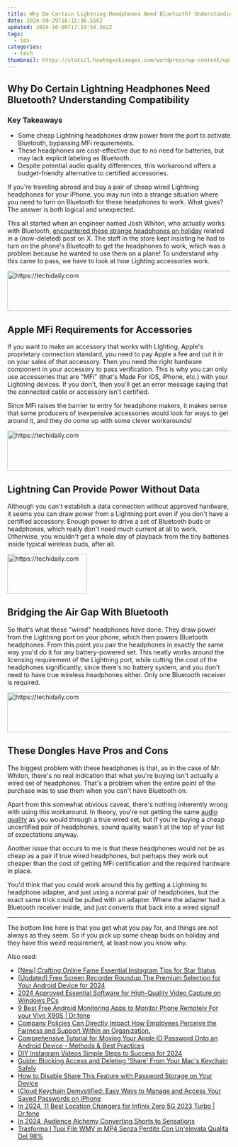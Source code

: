 ```yaml
---
title: Why Do Certain Lightning Headphones Need Bluetooth? Understanding Compatibility
date: 2024-09-29T16:15:36.550Z
updated: 2024-10-06T17:19:54.562Z
tags:
  - ios
categories:
  - tech
thumbnail: https://static1.howtogeekimages.com/wordpress/wp-content/uploads/2024/06/a-headphone-with-some-lightning-adapters-and-several-bluetooth-icons-in-the-background.jpg
---
```


## Why Do Certain Lightning Headphones Need Bluetooth? Understanding Compatibility

### Key Takeaways

* Some cheap Lightning headphones draw power from the port to activate Bluetooth, bypassing MFi requirements.
* These headphones are cost-effective due to no need for batteries, but may lack explicit labeling as Bluetooth.
* Despite potential audio quality differences, this workaround offers a budget-friendly alternative to certified accessories.

 If you're traveling abroad and buy a pair of cheap wired Lightning headphones for your iPhone, you may run into a strange situation where you need to turn on Bluetooth for these headphones to work. What gives? The answer is both logical and unexpected.

 This all started when an engineer named Josh Whiton, who actually works with Bluetooth, [encountered these strange headphones on holiday](https://9to5mac.com/2024/06/03/lightning-headphones-bluetooth/) related in a (now-deleted) post on X. The staff in the store kept insisting he had to turn on the phone's Bluetooth to get the headphones to work, which was a problem because he wanted to use them on a plane! To understand why this came to pass, we have to look at how Lighting accessories work.

<!-- affiliate ads begin -->
<a href="https://appsumo.8odi.net/c/5597632/2118322/7443" target="_top" id="2118322">
  <img src="//a.impactradius-go.com/display-ad/7443-2118322" border="0" alt="https://techidaily.com" width="728" height="90"/>
</a>
<img height="0" width="0" src="https://appsumo.8odi.net/i/5597632/2118322/7443" style="position:absolute;visibility:hidden;" border="0" />
<!-- affiliate ads end -->

##  Apple MFi Requirements for Accessories

 If you want to make an accessory that works with LIghting, Apple's proprietary connection standard, you need to pay Apple a fee and cut it in on your sales of that accessory. Then you need the right hardware component in your accessory to pass verification. This is why you can only use accessories that are "MFi" (that's Made For iOS, iPhone, etc.) with your Lightning devices. If you don't, then you'll get an error message saying that the connected cable or accessory isn't certified.

 Since MFi raises the barrier to entry for headphone makers, it makes sense that some producers of inexpensive accessories would look for ways to get around it, and they do come up with some clever workarounds!

<!-- affiliate ads begin -->
<a href="https://ephamedtechinc.pxf.io/c/5597632/2137202/26400" target="_top" id="2137202">
  <img src="//a.impactradius-go.com/display-ad/26400-2137202" border="0" alt="https://techidaily.com" width="728" height="90"/>
</a>
<img height="0" width="0" src="https://ephamedtechinc.pxf.io/i/5597632/2137202/26400" style="position:absolute;visibility:hidden;" border="0" />
<!-- affiliate ads end -->

##  Lightning Can Provide Power Without Data

 Although you can't establish a data connection without approved hardware, it seems you can draw power from a Lightning port even if you don't have a certified accessory. Enough power to drive a set of Bluetooth buds or headphones, which really don't need much current at all to work. Otherwise, you wouldn't get a whole day of playback from the tiny batteries inside typical wireless buds, after all.

<!-- affiliate ads begin -->
<a href="https://25home.pxf.io/c/5597632/2148639/16836" target="_top" id="2148639">
  <img src="//a.impactradius-go.com/display-ad/16836-2148639" border="0" alt="https://techidaily.com" width="180" height="90"/>
</a>
<img height="0" width="0" src="https://25home.pxf.io/i/5597632/2148639/16836" style="position:absolute;visibility:hidden;" border="0" />
<!-- affiliate ads end -->

##  Bridging the Air Gap With Bluetooth

 So that's what these "wired" headphones have done. They draw power from the Lightning port on your phone, which then powers Bluetooth headphones. From this point you pair the headphones in exactly the same way you'd do it for any battery-powered set. This neatly works around the licensing requirement of the Lightning port, while cutting the cost of the headphones significantly, since there's no battery system, and you don't need to have true wireless headphones either. Only one Bluetooth receiver is required.

<!-- affiliate ads begin -->
<a href="https://appsumo.8odi.net/c/5597632/2137394/7443" target="_top" id="2137394">
  <img src="//a.impactradius-go.com/display-ad/7443-2137394" border="0" alt="https://techidaily.com" width="600" height="90"/>
</a>
<img height="0" width="0" src="https://appsumo.8odi.net/i/5597632/2137394/7443" style="position:absolute;visibility:hidden;" border="0" />
<!-- affiliate ads end -->

##  These Dongles Have Pros and Cons

 The biggest problem with these headphones is that, as in the case of Mr. Whiton, there's no real indication that what you're buying isn't actually a wired set of headphones. That's a problem when the entire point of the purchase was to use them when you can't have Bluetooth on.

 Apart from this somewhat obvious caveat, there's nothing inherently wrong with using this workaround. In theory, you're not getting the same [audio quality](https://tech-recovery.techidaily.com/overcoming-the-challenge-of-a-lost-or-non-existent-steamdll-file/) as you would through a true wired set, but if you're buying a cheap uncertified pair of headphones, sound quality wasn't at the top of your list of expectations anyway.

 Another issue that occurs to me is that these headphones would not be as cheap as a pair if true wired headphones, but perhaps they work out cheaper than the cost of getting MFi certification and the required hardware in place.

 You'd think that you could work around this by getting a Lightning to headphone adapter, and just using a normal pair of headphones, but the exact same trick could be pulled with an adapter. Where the adapter had a Bluetooth receiver inside, and just converts that back into a wired signal!

---

 The bottom line here is that you get what you pay for, and things are not always as they seem. So if you pick up some cheap buds on holiday and they have this weird requirement, at least now you know why.

<ins class="adsbygoogle"
     style="display:block"
     data-ad-format="autorelaxed"
     data-ad-client="ca-pub-7571918770474297"
     data-ad-slot="1223367746"></ins>

<ins class="adsbygoogle"
     style="display:block"
     data-ad-client="ca-pub-7571918770474297"
     data-ad-slot="8358498916"
     data-ad-format="auto"
     data-full-width-responsive="true"></ins>

<span class="atpl-alsoreadstyle">Also read:</span>
<div><ul>
<li><a href="https://extra-information.techidaily.com/new-crafting-online-fame-essential-instagram-tips-for-star-status/"><u>[New] Crafting Online Fame Essential Instagram Tips for Star Status</u></a></li>
<li><a href="https://screen-sharing-recording.techidaily.com/updated-free-screen-recorder-roundup-the-premium-selection-for-your-android-device-for-2024/"><u>[Updated] Free Screen Recorder Roundup The Premium Selection for Your Android Device for 2024</u></a></li>
<li><a href="https://digital-screen-recording.techidaily.com/2024-approved-essential-software-for-high-quality-video-capture-on-windows-pcs/"><u>2024 Approved Essential Software for High-Quality Video Capture on Windows PCs</u></a></li>
<li><a href="https://android-location.techidaily.com/9-best-free-android-monitoring-apps-to-monitor-phone-remotely-for-your-vivo-x90s-drfone-by-drfone-virtual/"><u>9 Best Free Android Monitoring Apps to Monitor Phone Remotely For your Vivo X90S | Dr.fone</u></a></li>
<li><a href="https://win-ratings.techidaily.com/company-policies-can-directly-impact-how-employees-perceive-the-fairness-and-support-within-an-organization/"><u>Company Policies Can Directly Impact How Employees Perceive the Fairness and Support Within an Organization.</u></a></li>
<li><a href="https://os-tips.techidaily.com/comprehensive-tutorial-for-moving-your-apple-id-password-onto-an-android-device-methods-and-best-practices/"><u>Comprehensive Tutorial for Moving Your Apple ID Password Onto an Android Device - Methods & Best Practices</u></a></li>
<li><a href="https://instagram-videos.techidaily.com/diy-instagram-videos-simple-steps-to-success-for-2024/"><u>DIY Instagram Videos Simple Steps to Success for 2024</u></a></li>
<li><a href="https://os-tips.techidaily.com/guide-blocking-access-and-deleting-share-from-your-macs-keychain-safely/"><u>Guide: Blocking Access and Deleting 'Share' From Your Mac's Keychain Safely</u></a></li>
<li><a href="https://os-tips.techidaily.com/how-to-disable-share-this-feature-with-password-storage-on-your-device/"><u>How to Disable Share This Feature with Password Storage on Your Device</u></a></li>
<li><a href="https://os-tips.techidaily.com/icloud-keychain-demystified-easy-ways-to-manage-and-access-your-saved-passwords-on-iphone/"><u>ICloud Keychain Demystified: Easy Ways to Manage and Access Your Saved Passwords on iPhone</u></a></li>
<li><a href="https://change-location.techidaily.com/in-2024-11-best-location-changers-for-infinix-zero-5g-2023-turbo-drfone-by-drfone-virtual-android/"><u>In 2024, 11 Best Location Changers for Infinix Zero 5G 2023 Turbo | Dr.fone</u></a></li>
<li><a href="https://youtube-blog.techidaily.com/24-audience-alchemy-converting-shorts-to-sensations/"><u>In 2024, Audience Alchemy Converting Shorts to Sensations</u></a></li>
<li><a href="https://some-guidance.techidaily.com/trasforma-i-tuoi-file-wmv-in-mp4-senza-perdite-con-unelevata-qualita-del-98/"><u>Trasforma I Tuoi File WMV in MP4 Senza Perdite Con Un'elevata Qualità Del 98%</u></a></li>
</ul></div>

